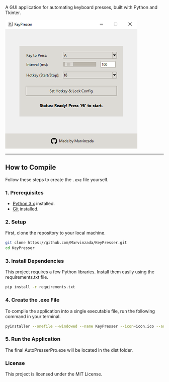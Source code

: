 A GUI application for automating keyboard presses, built with Python and Tkinter.

![App Screenshot](app.png)

---

## How to Compile

Follow these steps to create the `.exe` file yourself.

### 1. Prerequisites

- [Python 3.x](https://www.python.org/downloads/) installed.
- [Git](https://git-scm.com/downloads/) installed.

### 2. Setup

First, clone the repository to your local machine.

```bash
git clone https://github.com/Marvinzada/KeyPresser.git
cd KeyPresser
```

### 3. Install Dependencies
This project requires a few Python libraries. Install them easily using the requirements.txt file.

```bash
pip install -r requirements.txt
```

### 4. Create the .exe File
To compile the application into a single executable file, run the following command in your terminal.

```bash
pyinstaller --onefile --windowed --name KeyPresser --icon=icon.ico --add-data "github_logo.png;." --add-data "icon.ico;." kpresser.py
```

### 5. Run the Application
The final AutoPresserPro.exe will be located in the dist folder.


### License
This project is licensed under the MIT License.
